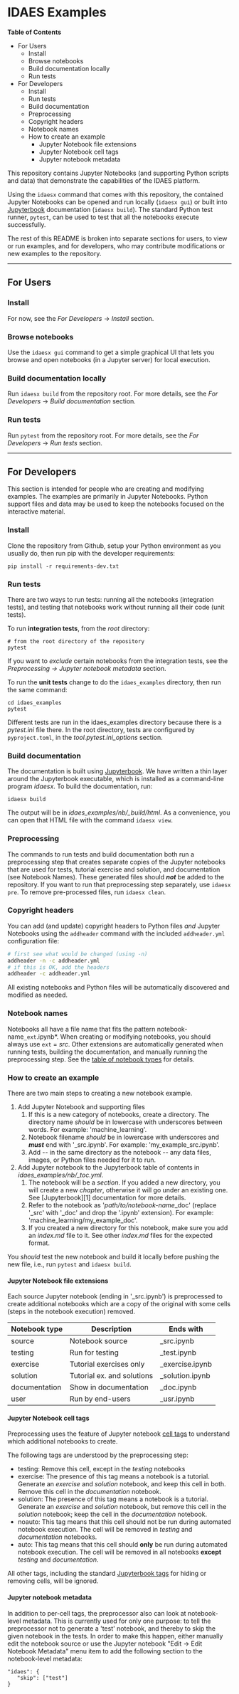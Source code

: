 # IDAES Examples

**Table of Contents**

* For Users
  * Install
  * Browse notebooks
  * Build documentation locally
  * Run tests
* For Developers
  * Install
  * Run tests
  * Build documentation
  * Preprocessing
  * Copyright headers
  * Notebook names
  * How to create an example
    * Jupyter Notebook file extensions
    * Jupyter Notebook cell tags
    * Jupyter notebook metadata

This repository contains Jupyter Notebooks (and supporting Python scripts and data) that demonstrate the capabilities of the IDAES platform.

Using the `idaesx` command that comes with this repository, the contained Jupyter Notebooks can be opened and run locally (`idaesx gui`) or built into [Jupyterbook][jb] documentation (`idaesx build`).
The standard Python test runner, `pytest`, can be used to test that all the notebooks execute successfully.

The rest of this README is broken into separate sections for users, to view or run examples, and for developers, who may contribute modifications or new examples to the repository.


----

## For Users

### Install

For now, see the *For Developers* -> *Install* section.

### Browse notebooks

Use the `idaesx gui` command to get a simple graphical UI that lets you browse and open notebooks (in a Jupyter server) for local execution.

### Build documentation locally

Run `idaesx build` from the repository root. For more details, see the *For Developers* -> *Build documentation* section.

### Run tests

Run `pytest` from the repository root.
For more details, see the *For Developers* -> *Run tests* section.

----

## For Developers

This section is intended for people who are creating and modifying examples.
The examples are primarily in Jupyter Notebooks.
Python support files and data may be used to keep the notebooks focused on the interactive material.

### Install

Clone the repository from Github, setup your Python environment as you usually do, then run pip with the developer requirements:

```shell
pip install -r requirements-dev.txt
```

### Run tests

There are two ways to run tests: running all the notebooks (integration tests), and 
testing that notebooks work without running all their code (unit tests).

To run **integration tests**, from the *root* directory:

```shell
# from the root directory of the repository
pytest
```

If you want to *exclude* certain notebooks from the integration tests, see the _Preprocessing -> Jupyter notebook metadata_ section.

To run the **unit tests** change to do the `idaes_examples` directory, then run the same command:

```shell
cd idaes_examples
pytest
```

Different tests are run in the idaes_examples directory because there is a *pytest.ini* file there. In the root directory, tests are configured by `pyproject.toml`, in the *tool.pytest.ini_options* section.

### Build documentation

The documentation is built using [Jupyterbook][jb].
We have written a thin layer around the Jupyterbook executable, which is installed as a command-line program *idaesx*.
To build the documentation, run:

```shell
idaesx build
```

The output will be in *idaes_examples/nb/_build/html*. As a convenience, you can open that HTML file with the command `idaesx view`.

### Preprocessing

The commands to run tests and build documentation both run a preprocessing step that creates separate copies of the Jupyter notebooks that are used for tests, tutorial exercise and solution, and documentation (see Notebook Names).
These generated files should ***not*** be added to the repository.
If you want to run that preprocessing step separately, use `idaesx pre`.
To remove pre-processed files, run `idaesx clean`.

### Copyright headers

You can add (and update) copyright headers to Python files _and_ Jupyter Notebooks using the 
`addheader` command with the included `addheader.yml` configuration file:

```bash
# first see what would be changed (using -n)
addheader -n -c addheader.yml
# if this is OK, add the headers
addheader -c addheader.yml
```

All existing notebooks and Python files will be automatically discovered and modified as needed.

### Notebook names

Notebooks all have a file name that fits the pattern notebook-name`_ext`.ipynb*.
When creating or modifying notebooks, you should always use `ext` = *src*.
Other extensions are automatically generated when running tests, building the documentation, and manually running the preprocessing step.
See the <a href="#table-nbtypes">table of notebook types</a> for details.

### How to create an example

There are two main steps to creating a new notebook example.

1. Add Jupyter Notebook and supporting files
   1. If this is a new category of notebooks, create a directory. The directory name *should* be in lowercase with underscores between words. For example: 'machine_learning'.
   2. Notebook filename *should* be in lowercase with underscores and ***must*** end with '_src.ipynb'. For example: 'my_example_src.ipynb'.
   3. Add -- in the same directory as the notebook -- any data files, images, or Python files needed for it to run.
2. Add Jupyter notebook to the Jupyterbook table of contents in *idaes_examples/nb/_toc.yml*.
   1. The notebook will be a *section*. If you added a new directory, you will create a new *chapter*, otherwise it will go under an existing one. See [Jupyterbook][1] documentation for more details.
   2. Refer to the notebook as '*path/to/notebook-name*_doc' (replace '_src' with '_doc' and drop the '.ipynb' extension). For example: 'machine_learning/my_example_doc'.
   3. If you created a new directory for this notebook, make sure you add an *index.md* file to it. See other *index.md* files for the expected format.

You *should*  test the new notebook and build it locally before pushing the new file, i.e., run `pytest` and `idaesx build`.

#### Jupyter Notebook file extensions

Each source Jupyter notebook (ending in '_src.ipynb') is preprocessed to create additional notebooks which are a copy of the original with some cells (steps in the notebook execution) removed.

<a name="table-nbtypes"></a>

| Notebook type | Description                | Ends with       |
| ------------- | -------------------------- | --------------- |
| source        | Notebook source            | _src.ipynb      |
| testing       | Run for testing            | _test.ipynb     |
| exercise      | Tutorial exercises only    | _exercise.ipynb |
| solution      | Tutorial ex. and solutions | _solution.ipynb |
| documentation | Show in documentation      | _doc.ipynb      |
| user          | Run by end-users           | _usr.ipynb      |

#### Jupyter Notebook cell tags

Preprocessing uses the feature of Jupyter notebook [cell tags][celltags] to understand which additional notebooks to create.

The following tags are understood by the preprocessing step:

<a name="table-nbtags"></a>


* testing: Remove this cell, except in the *testing* notebooks
* exercise: The presence of this tag means a notebook is a tutorial.
    Generate an _exercise_ and _solution_ notebook, and keep this cell in both. Remove this cell in the _documentation_ notebook.
* solution: The presence of this tag means a notebook is a tutorial.
    Generate an _exercise_ and _solution_ notebook, but remove this cell in the *solution* notebook; keep the cell in the _documentation_ notebook.
* noauto: This tag means that this cell should not be run during automated 
    notebook execution. The cell will be removed in _testing_ and _documentation_ notebooks.
* auto: This tag means that this cell should **only** be run during automated 
    notebook execution. The cell will be removed in all notebooks **except** _testing_ and _documentation_.         

All other tags, including the standard [Jupyterbook tags][hidecell] for hiding or removing cells, will be ignored.

#### Jupyter notebook metadata

In addition to per-cell tags, the preprocessor also can look at notebook-level metadata.
This is currently used for only one purpose: to tell the preprocessor not to generate a 'test' notebook, and thereby to skip the given notebook in the tests.
In order to make this happen, either manually edit the notebook source or use the Jupyter notebook "Edit -> Edit Notebook Metadata" menu item to add the following section to the notebook-level metadata:
```
"idaes": {
   "skip": ["test"]
}
```

<!-- 
   References 
-->
[jb]: https://jupyterbook.org/
[hidecell]: https://jupyterbook.org/en/stable/interactive/hiding.html
[celltags]: https://jupyterbook.org/en/stable/content/metadata.html